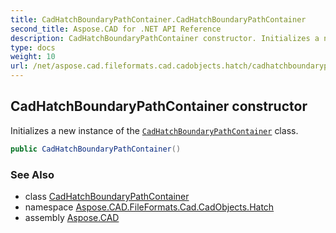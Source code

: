 ```yaml
---
title: CadHatchBoundaryPathContainer.CadHatchBoundaryPathContainer
second_title: Aspose.CAD for .NET API Reference
description: CadHatchBoundaryPathContainer constructor. Initializes a new instance of the CadHatchBoundaryPathContainer class
type: docs
weight: 10
url: /net/aspose.cad.fileformats.cad.cadobjects.hatch/cadhatchboundarypathcontainer/cadhatchboundarypathcontainer/
---
```

## CadHatchBoundaryPathContainer constructor

Initializes a new instance of the [`CadHatchBoundaryPathContainer`](../) class.

```csharp
public CadHatchBoundaryPathContainer()
```

### See Also

* class [CadHatchBoundaryPathContainer](../)
* namespace [Aspose.CAD.FileFormats.Cad.CadObjects.Hatch](../../cadhatchboundarypathcontainer/)
* assembly [Aspose.CAD](../../../)



